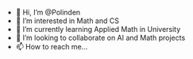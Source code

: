 - 👋 Hi, I’m @Polinden
- 👀 I’m interested in Math and CS
- 🌱 I’m currently learning Applied Math in University
- 💞️ I’m looking to collaborate on AI and Math projects
- 📫 How to reach me...

<!---
Polinden/Polinden is a ✨ special ✨ repository because its `README.md` (this file) appears on your GitHub profile.
You can click the Preview link to take a look at your changes.
--->
